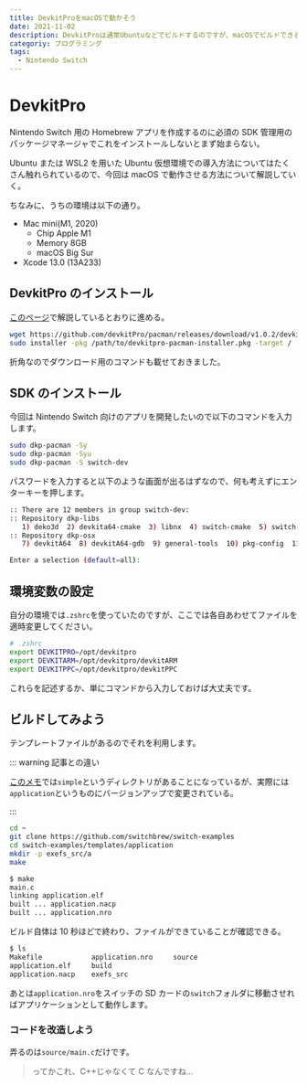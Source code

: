 ```yaml
---
title: DevkitProをmacOSで動かそう
date: 2021-11-02
description: DevkitProは通常Ubuntuなどでビルドするのですが、macOSでビルドできるかチャレンジしてみました
categoriy: プログラミング
tags:
  - Nintendo Switch
---
```


# DevkitPro

Nintendo Switch 用の Homebrew アプリを作成するのに必須の SDK 管理用のパッケージマネージャでこれをインストールしないとまず始まらない。

Ubuntu または WSL2 を用いた Ubuntu 仮想環境での導入方法についてはたくさん触れられているので、今回は macOS で動作させる方法について解説していく。

ちなみに、うちの環境は以下の通り。

- Mac mini(M1, 2020)
  - Chip Apple M1
  - Memory 8GB
  - macOS Big Sur
- Xcode 13.0 (13A233)

## DevkitPro のインストール

[このページ](https://github.com/devkitPro/pacman/releases/tag/v1.0.2)で解説しているとおりに進める。

```sh
wget https://github.com/devkitPro/pacman/releases/download/v1.0.2/devkitpro-pacman-installer.pkg
sudo installer -pkg /path/to/devkitpro-pacman-installer.pkg -target /
```

折角なのでダウンロード用のコマンドも載せておきました。

## SDK のインストール

今回は Nintendo Switch 向けのアプリを開発したいので以下のコマンドを入力します。

```sh
sudo dkp-pacman -Sy
sudo dkp-pacman -Syu
sudo dkp-pacman -S switch-dev
```

パスワードを入力すると以下のような画面が出るはずなので、何も考えずにエンターキーを押します。

```sh
:: There are 12 members in group switch-dev:
:: Repository dkp-libs
   1) deko3d  2) devkita64-cmake  3) libnx  4) switch-cmake  5) switch-examples  6) switch-pkg-config
:: Repository dkp-osx
   7) devkitA64  8) devkitA64-gdb  9) general-tools  10) pkg-config  11) switch-tools  12) uam

Enter a selection (default=all):
```

## 環境変数の設定

自分の環境では`.zshrc`を使っていたのですが、ここでは各自あわせてファイルを適時変更してください。

```sh
# .zshrc
export DEVKITPRO=/opt/devkitpro
export DEVKITARM=/opt/devkitpro/devkitARM
export DEVKITPPC=/opt/devkitpro/devkitPPC
```

これらを記述するか、単にコマンドから入力しておけば大丈夫です。

## ビルドしてみよう

テンプレートファイルがあるのでそれを利用します。

::: warning 記事との違い

[このメモ](https://gist.github.com/iGlitch/e2c97e2284760c7526ddd50374772e34)では`simple`というディレクトリがあることになっているが、実際には`application`というものにバージョンアップで変更されている。

:::

```sh
cd ~
git clone https://github.com/switchbrew/switch-examples
cd switch-examples/templates/application
mkdir -p exefs_src/a
make
```

```sh
$ make
main.c
linking application.elf
built ... application.nacp
built ... application.nro
```

ビルド自体は 10 秒ほどで終わり、ファイルができていることが確認できる。

```sh
$ ls
Makefile            application.nro		source
application.elf     build
application.nacp	exefs_src
```

あとは`application.nro`をスイッチの SD カードの`switch`フォルダに移動させればアプリケーションとして動作します。

### コードを改造しよう

弄るのは`source/main.c`だけです。

> ってかこれ、C++じゃなくて C なんですね...
